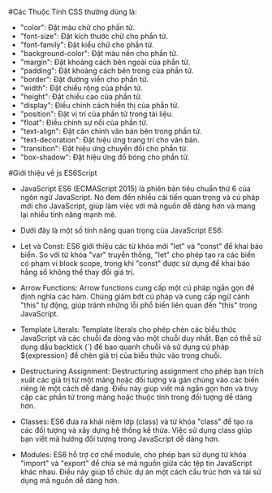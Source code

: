 #Các Thuộc Tính CSS thường dùng là:
- "color": Đặt màu chữ cho phần tử.
- "font-size": Đặt kích thước chữ cho phần tử.
- "font-family": Đặt kiểu chữ cho phần tử.
- "background-color": Đặt màu nền cho phần tử.
- "margin": Đặt khoảng cách bên ngoài của phần tử.
- "padding": Đặt khoảng cách bên trong của phần tử.
- "border": Đặt đường viền cho phần tử.
- "width": Đặt chiều rộng của phần tử.
- "height": Đặt chiều cao của phần tử.
- "display": Điều chỉnh cách hiển thị của phần tử.
- "position": Đặt vị trí của phần tử trong tài liệu.
- "float": Điều chỉnh sự nổi của phần tử.
- "text-align": Đặt căn chỉnh văn bản bên trong phần tử.
- "text-decoration": Đặt hiệu ứng trang trí cho văn bản.
- "transition": Đặt hiệu ứng chuyển đổi cho phần tử.
- "box-shadow": Đặt hiệu ứng đổ bóng cho phần tử.

#Giới thiệu về js ES6Script 
- JavaScript ES6 (ECMAScript 2015) là phiên bản tiêu chuẩn thứ 6 của ngôn ngữ JavaScript. Nó đem đến nhiều cải tiến quan trọng và cú pháp mới cho JavaScript, giúp làm việc với mã nguồn dễ dàng hơn và mang lại nhiều tính năng mạnh mẽ.

- Dưới đây là một số tính năng quan trọng của JavaScript ES6:

- Let và Const: ES6 giới thiệu các từ khóa mới "let" và "const" để khai báo biến. So với từ khóa "var" truyền thống, "let" cho phép tạo ra các biến có phạm vi block scope, trong khi "const" được sử dụng để khai báo hằng số không thể thay đổi giá trị.

- Arrow Functions: Arrow functions cung cấp một cú pháp ngắn gọn để định nghĩa các hàm. Chúng giảm bớt cú pháp và cung cấp ngữ cảnh "this" tự động, giúp tránh những lỗi phổ biến liên quan đến "this" trong JavaScript.

- Template Literals: Template literals cho phép chèn các biểu thức JavaScript và các chuỗi đa dòng vào một chuỗi duy nhất. Bạn có thể sử dụng dấu backtick (`) để bao quanh chuỗi và sử dụng cú pháp ${expression} để chèn giá trị của biểu thức vào trong chuỗi.

- Destructuring Assignment: Destructuring assignment cho phép bạn trích xuất các giá trị từ một mảng hoặc đối tượng và gán chúng vào các biến riêng lẻ một cách dễ dàng. Điều này giúp viết mã ngắn gọn hơn và truy cập các phần tử trong mảng hoặc thuộc tính trong đối tượng dễ dàng hơn.

- Classes: ES6 đưa ra khái niệm lớp (class) và từ khóa "class" để tạo ra các đối tượng và xây dựng hệ thống kế thừa. Việc sử dụng class giúp bạn viết mã hướng đối tượng trong JavaScript dễ dàng hơn.

- Modules: ES6 hỗ trợ cơ chế module, cho phép bạn sử dụng từ khóa "import" và "export" để chia sẻ mã nguồn giữa các tệp tin JavaScript khác nhau. Điều này giúp tổ chức dự án một cách cấu trúc hơn và tái sử dụng mã nguồn dễ dàng hơn.